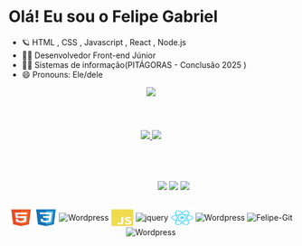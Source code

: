 # Olá! Eu sou o Felipe Gabriel

- 🪐 HTML , CSS , Javascript , React , Node.js
- 👩‍💻 Desenvolvedor Front-end Júnior
- 👨‍💻 Sistemas de informação(PITÁGORAS - Conclusão 2025 )
- 😄 Pronouns: Ele/dele

<div align="center">
  <img src="https://i.pinimg.com/originals/dc/e3/0f/dce30fceec92ae6cdaab787715b3092f.gif"/>
</div>
  <br>
<div align="center" style="margin: 40px">
  <a href="https://github.com/FelipeGabriel7">
  <img height="180em" src="https://github-readme-stats.vercel.app/api?username=FelipeGabriel7&show_icons=true&theme=dark&include_all_commits=true&count_private=true"/>
    <img height="180em" src="https://github-readme-stats.vercel.app/api/top-langs/?username=FelipeGabriel7&layout=compact&langs_count=7&theme=dark"/>
</div>
<br>
<div  align="Center" style="margin-left: 80px"> 

  <a href="https://www.instagram.com/gabrielfelipe02_" target="_blank"><img src="https://img.shields.io/badge/-Instagram-%23E4405F?style=for-the-badge&logo=instagram&logoColor=white" target="_blank"></a>
  <a href = "mailto:felipegabfd@gmail.com"><img src="https://img.shields.io/badge/-Gmail-%23333?style=for-the-badge&logo=gmail&logoColor=dark" target="_blank"></a>
  <a href="https://www.linkedin.com/in/felipe-gabriel-dev/" target="_blank"><img src="https://img.shields.io/badge/-LinkedIn-%230077B5?style=for-the-badge&logo=linkedin&logoColor=dark" target="_blank"></a> 
  </div>

<div align="Center" style="display: inline_block"><br>
 <img align="center" alt="Felipe-HTML"  title="HTML"height="30" width="40" src="https://raw.githubusercontent.com/devicons/devicon/master/icons/html5/html5-original.svg">
  <img align="center" alt="Felipe-CSS"  title="CSS"height="30" width="40" src="https://raw.githubusercontent.com/devicons/devicon/master/icons/css3/css3-original.svg">
   <img align="center" alt="Wordpress" title="bootstrap" height="35" width="48" src="https://cdn.jsdelivr.net/gh/devicons/devicon/icons/bootstrap/bootstrap-original.svg">
  <img align="center" alt="Felipe-JS"  title="Javascript" height="30" width="40" src="https://raw.githubusercontent.com/devicons/devicon/master/icons/javascript/javascript-plain.svg">
   <img align="center" alt="jquery" title="jquery" height="35" width="48" src="https://cdn.jsdelivr.net/gh/devicons/devicon/icons/jquery/jquery-original.svg">
  <img align="center" alt="Felipe-React"  title="React"height="30" width="40" src="https://raw.githubusercontent.com/devicons/devicon/master/icons/react/react-original.svg">
  <img align="center" alt="Wordpress" title="Wordpress" height="35" width="48" src="https://cdn.jsdelivr.net/gh/devicons/devicon/icons/wordpress/wordpress-plain.svg">
        <img align="center" alt="Felipe-Git" title="Git" height="30" width="40" src="https://cdn.jsdelivr.net/gh/devicons/devicon/icons/git/git-original.svg" />
     <img align="center" alt="Wordpress" title="github" height="35" width="48" src="https://cdn.jsdelivr.net/gh/devicons/devicon/icons/github/github-original.svg">
</div>
